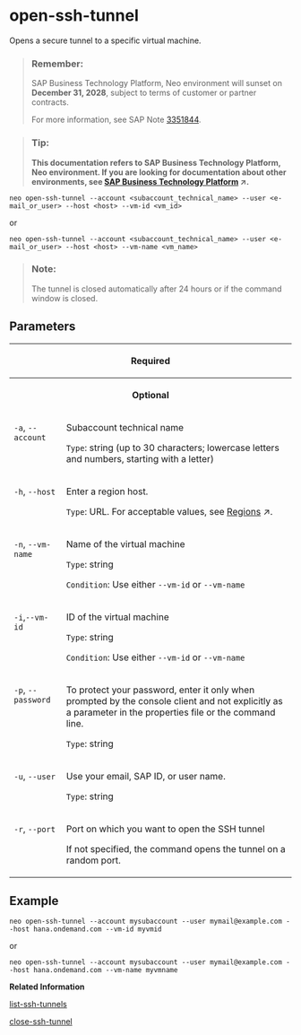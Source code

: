 <!-- loio6f8924a89b06426ea4aeac2042cd9acc -->

# open-ssh-tunnel

Opens a secure tunnel to a specific virtual machine.



> ### Remember:  
> SAP Business Technology Platform, Neo environment will sunset on **December 31, 2028**, subject to terms of customer or partner contracts.
> 
> For more information, see SAP Note [3351844](https://me.sap.com/notes/3351844).

> ### Tip:  
> **This documentation refers to SAP Business Technology Platform, Neo environment. If you are looking for documentation about other environments, see [SAP Business Technology Platform](https://help.sap.com/viewer/65de2977205c403bbc107264b8eccf4b/Cloud/en-US/6a2c1ab5a31b4ed9a2ce17a5329e1dd8.html "SAP Business Technology Platform (SAP BTP) is an integrated offering comprised of four technology portfolios: database and data management, application development and integration, analytics, and intelligent technologies. The platform offers users the ability to turn data into business value, compose end-to-end business processes, and build and extend SAP applications quickly.") :arrow_upper_right:.**



```
neo open-ssh-tunnel --account <subaccount_technical_name> --user <e-mail_or_user> --host <host> --vm-id <vm_id>
```

or

```
neo open-ssh-tunnel --account <subaccount_technical_name> --user <e-mail_or_user> --host <host> --vm-name <vm_name>
```

> ### Note:  
> The tunnel is closed automatically after 24 hours or if the command window is closed.



## Parameters




<table>
<tr>
<th valign="top" colspan="2">

Required

</th>
</tr>
<tr>
<th valign="top" colspan="2">

Optional

</th>
</tr>
<tr>
<td valign="top">

`-a`, `--account`

</td>
<td valign="top">

Subaccount technical name

`Type`: string \(up to 30 characters; lowercase letters and numbers, starting with a letter\)

</td>
</tr>
<tr>
<td valign="top">

`-h`, `--host`

</td>
<td valign="top">

Enter a region host.

`Type`: URL. For acceptable values, see [Regions](https://help.sap.com/viewer/65de2977205c403bbc107264b8eccf4b/Cloud/en-US/350356d1dc314d3199dca15bd2ab9b0e.html "You can deploy applications in different regions. Each region represents a geographical location (for example, Europe, US East) where applications, data, or services are hosted.") :arrow_upper_right:.

</td>
</tr>
<tr>
<td valign="top">

`-n`, `--vm-name` 

</td>
<td valign="top">

Name of the virtual machine

`Type`: string

`Condition`: Use either `--vm-id` or `--vm-name`

</td>
</tr>
<tr>
<td valign="top">

`-i`,`--vm-id` 

</td>
<td valign="top">

ID of the virtual machine

`Type`: string

`Condition`: Use either `--vm-id` or `--vm-name`

</td>
</tr>
<tr>
<td valign="top">

`-p`, `--password`

</td>
<td valign="top">

To protect your password, enter it only when prompted by the console client and not explicitly as a parameter in the properties file or the command line.

`Type`: string

</td>
</tr>
<tr>
<td valign="top">

`-u`, `--user`

</td>
<td valign="top">

Use your email, SAP ID, or user name.

`Type`: string

</td>
</tr>
<tr>
<td valign="top">

`-r`, `--port`

</td>
<td valign="top">

Port on which you want to open the SSH tunnel

If not specified, the command opens the tunnel on a random port.

</td>
</tr>
</table>



## Example

```
neo open-ssh-tunnel --account mysubaccount --user mymail@example.com --host hana.ondemand.com --vm-id myvmid
```

or

```
neo open-ssh-tunnel --account mysubaccount --user mymail@example.com --host hana.ondemand.com --vm-name myvmname
```

**Related Information**  


[list-ssh-tunnels](list-ssh-tunnels-da73699.md "Lists the currently opened SSH tunnels on the user's machine.")

[close-ssh-tunnel](close-ssh-tunnel-c505268.md "Closes the ssh-tunnel to the specified virtual machine. If no virtual machine ID is specified, closes all tunnels.")

